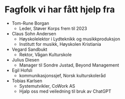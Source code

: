 # Fagfolk vi har fått hjelp fra
- Tom-Rune Borgan
   - Leder, Støver Korps frem til 2023
- Claus Sohn Andersen
   - Høyskolelektor i Lydteknikk og musikkproduksjon
   - Institutt for musikk, Høyskolen Kristiania
- Vegard Sandbukt
   - Rektor, Vågan Kulturskole
- Julius Diesen
   - Manager til Sondre Justad, Beyond Management
- Egil Hofsli
   - kommunikasjonssjef, Norsk kulturskoleråd
- Tobias Karlsen
   - Systemutvikler, CoWork AS
   - Hjalp oss med veiledning til bruk av ChatGPT
